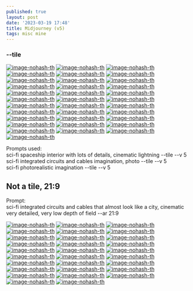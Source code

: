 ```yaml
---
published: true
layout: post
date: '2023-03-19 17:48'
title: Midjourney (v5)
tags: misc mine 
---
```

### --tile

[![image-nohash-th](https://i.imgur.com/gqgLJhjb.png)](https://i.imgur.com/gqgLJhj.png)
[![image-nohash-th](https://i.imgur.com/wXKc0iIb.png)](https://i.imgur.com/wXKc0iI.png)
[![image-nohash-th](https://i.imgur.com/qS6iZfLb.png)](https://i.imgur.com/qS6iZfL.png)
[![image-nohash-th](https://i.imgur.com/xQjINBrb.png)](https://i.imgur.com/xQjINBr.png)
[![image-nohash-th](https://i.imgur.com/0TAce1qb.png)](https://i.imgur.com/0TAce1q.png)
[![image-nohash-th](https://i.imgur.com/4ZMv5h7b.png)](https://i.imgur.com/4ZMv5h7.png)
[![image-nohash-th](https://i.imgur.com/f0nEnerb.png)](https://i.imgur.com/f0nEner.png)
[![image-nohash-th](https://i.imgur.com/NnCeS68b.png)](https://i.imgur.com/NnCeS68.png)
[![image-nohash-th](https://i.imgur.com/nZnKafkb.png)](https://i.imgur.com/nZnKafk.png)
[![image-nohash-th](https://i.imgur.com/ZETxipAb.png)](https://i.imgur.com/ZETxipA.png)
[![image-nohash-th](https://i.imgur.com/ax6ZipXb.png)](https://i.imgur.com/ax6ZipX.png)
[![image-nohash-th](https://i.imgur.com/Yue3t3zb.png)](https://i.imgur.com/Yue3t3z.png)
[![image-nohash-th](https://i.imgur.com/HH3aYjVb.png)](https://i.imgur.com/HH3aYjV.png)
[![image-nohash-th](https://i.imgur.com/yO6DaFnb.png)](https://i.imgur.com/yO6DaFn.png)
[![image-nohash-th](https://i.imgur.com/dhvO8qcb.png)](https://i.imgur.com/dhvO8qc.png)
[![image-nohash-th](https://i.imgur.com/qHP120ob.png)](https://i.imgur.com/qHP120o.png)
[![image-nohash-th](https://i.imgur.com/xy0rTsub.png)](https://i.imgur.com/xy0rTsu.png)
[![image-nohash-th](https://i.imgur.com/l0OvLryb.png)](https://i.imgur.com/l0OvLry.png)
[![image-nohash-th](https://i.imgur.com/5OcktgOb.png)](https://i.imgur.com/5OcktgO.png)
[![image-nohash-th](https://i.imgur.com/Mk4MpPmb.png)](https://i.imgur.com/Mk4MpPm.png)
[![image-nohash-th](https://i.imgur.com/VwZ2eLtb.png)](https://i.imgur.com/VwZ2eLt.png)
[![image-nohash-th](https://i.imgur.com/QQoeNnqb.png)](https://i.imgur.com/QQoeNnq.png)
[![image-nohash-th](https://i.imgur.com/xhNRhRXb.png)](https://i.imgur.com/xhNRhRX.png)
[![image-nohash-th](https://i.imgur.com/JitX8x5b.png)](https://i.imgur.com/JitX8x5.png)
[![image-nohash-th](https://i.imgur.com/PprYikeb.png)](https://i.imgur.com/PprYike.png)
[![image-nohash-th](https://i.imgur.com/mfIezVXb.png)](https://i.imgur.com/mfIezVX.png)
[![image-nohash-th](https://i.imgur.com/9gnpDTib.png)](https://i.imgur.com/9gnpDTi.png)
[![image-nohash-th](https://i.imgur.com/22SAK6ib.png)](https://i.imgur.com/22SAK6i.png)
[![image-nohash-th](https://i.imgur.com/BJckCOCb.png)](https://i.imgur.com/BJckCOC.png)
[![image-nohash-th](https://i.imgur.com/4ygqJhLb.png)](https://i.imgur.com/4ygqJhL.png)
[![image-nohash-th](https://i.imgur.com/QW8h7AFb.png)](https://i.imgur.com/QW8h7AF.png)
[![image-nohash-th](https://i.imgur.com/fvJ4nVJb.png)](https://i.imgur.com/fvJ4nVJ.png)
[![image-nohash-th](https://i.imgur.com/Ls33ud3b.png)](https://i.imgur.com/Ls33ud3.png)
[![image-nohash-th](https://i.imgur.com/PnW08zlb.png)](https://i.imgur.com/PnW08zl.png)

Prompts used:  
sci-fi spaceship interior with lots of details, cinematic lightning --tile --v 5  
sci-fi integrated circuits and cables imagination, photo --tile --v 5  
sci-fi photorealistic imagination --tile --v 5  

## Not a tile, 21:9

Prompt:  
sci-fi integrated circuits and cables that almost look like a city, cinematic very detailed, very low depth of field --ar 21:9  

[![image-nohash-th](https://i.imgur.com/ggZGhZLb.png)](https://i.imgur.com/ggZGhZL.png)
[![image-nohash-th](https://i.imgur.com/w9D6jJDb.png)](https://i.imgur.com/w9D6jJD.png)
[![image-nohash-th](https://i.imgur.com/iLdf25kb.png)](https://i.imgur.com/iLdf25k.png)
[![image-nohash-th](https://i.imgur.com/RW3n8Eeb.png)](https://i.imgur.com/RW3n8Ee.png)
[![image-nohash-th](https://i.imgur.com/pBJ4a9Eb.png)](https://i.imgur.com/pBJ4a9E.png)
[![image-nohash-th](https://i.imgur.com/kP9kdSDb.png)](https://i.imgur.com/kP9kdSD.png)
[![image-nohash-th](https://i.imgur.com/VThUkAWb.png)](https://i.imgur.com/VThUkAW.png)
[![image-nohash-th](https://i.imgur.com/uxSln9Pb.png)](https://i.imgur.com/uxSln9P.png)
[![image-nohash-th](https://i.imgur.com/5OatGpTb.png)](https://i.imgur.com/5OatGpT.png)
[![image-nohash-th](https://i.imgur.com/JSh8Upzb.png)](https://i.imgur.com/JSh8Upz.png)
[![image-nohash-th](https://i.imgur.com/jQ3m4SPb.png)](https://i.imgur.com/jQ3m4SP.png)
[![image-nohash-th](https://i.imgur.com/7SPYxigb.png)](https://i.imgur.com/7SPYxig.png)
[![image-nohash-th](https://i.imgur.com/33IynDNb.png)](https://i.imgur.com/33IynDN.png)
[![image-nohash-th](https://i.imgur.com/iOpHV1Ub.png)](https://i.imgur.com/iOpHV1U.png)
[![image-nohash-th](https://i.imgur.com/BdpZFcAb.png)](https://i.imgur.com/BdpZFcA.png)
[![image-nohash-th](https://i.imgur.com/KVcCv90b.png)](https://i.imgur.com/KVcCv90.png)
[![image-nohash-th](https://i.imgur.com/AYkQLcWb.png)](https://i.imgur.com/AYkQLcW.png)
[![image-nohash-th](https://i.imgur.com/Qd2CqUib.png)](https://i.imgur.com/Qd2CqUi.png)
[![image-nohash-th](https://i.imgur.com/WIs71fjb.png)](https://i.imgur.com/WIs71fj.png)
[![image-nohash-th](https://i.imgur.com/ZGX4V79b.png)](https://i.imgur.com/ZGX4V79.png)
[![image-nohash-th](https://i.imgur.com/ZcHyMdOb.png)](https://i.imgur.com/ZcHyMdO.png)
[![image-nohash-th](https://i.imgur.com/BtcXbMhb.png)](https://i.imgur.com/BtcXbMh.png)
[![image-nohash-th](https://i.imgur.com/4qXrmK9b.png)](https://i.imgur.com/4qXrmK9.png)
[![image-nohash-th](https://i.imgur.com/I8Lq49Mb.png)](https://i.imgur.com/I8Lq49M.png)
[![image-nohash-th](https://i.imgur.com/nsO1lwGb.png)](https://i.imgur.com/nsO1lwG.png)
[![image-nohash-th](https://i.imgur.com/fnde3BYb.png)](https://i.imgur.com/fnde3BY.png)
[![image-nohash-th](https://i.imgur.com/N7meApKb.png)](https://i.imgur.com/N7meApK.png)
[![image-nohash-th](https://i.imgur.com/6l1wjMDb.png)](https://i.imgur.com/6l1wjMD.png)
[![image-nohash-th](https://i.imgur.com/u9JkxaBb.png)](https://i.imgur.com/u9JkxaB.png)